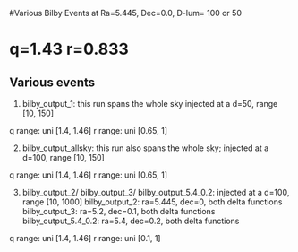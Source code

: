 #Various Bilby Events at Ra=5.445, Dec=0.0, D-lum= 100 or 50
# q=1.43	r=0.833
Various events
--------------
1. bilby_output_1: this run spans the whole sky 
injected at a d=50, range [10, 150]

q range: uni [1.4, 1.46]
r range: uni [0.65, 1]

2. bilby_output_allsky: this run also spans the whole sky; 
injected at a d=100, range [10, 150]

q range: uni [1.4, 1.46]
r range: uni [0.65, 1]


3. bilby_output_2/ bilby_output_3/ bilby_output_5.4_0.2: 
injected at a d=100, range [10, 1000]
bilby_output_2: ra=5.445, dec=0, both delta functions
bilby_output_3: ra=5.2, dec=0.1, both delta functions
bilby_output_5.4_0.2: ra=5.4, dec=0.2, both delta functions

q range: uni [1.4, 1.46]
r range: uni [0.1, 1]

